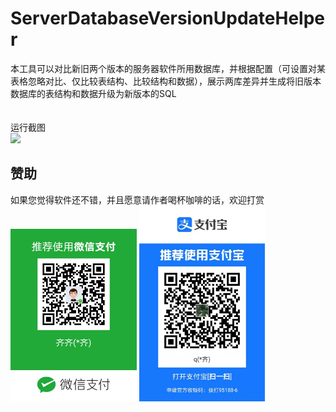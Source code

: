 # ServerDatabaseVersionUpdateHelper
本工具可以对比新旧两个版本的服务器软件所用数据库，并根据配置（可设置对某表格忽略对比、仅比较表结构、比较结构和数据），展示两库差异并生成将旧版本数据库的表结构和数据升级为新版本的SQL<br/><br/><br/>
运行截图<br/>
![](https://github.com/zhangqi-ulua/ServerDatabaseVersionUpdateHelper/blob/master/%E8%BD%AF%E4%BB%B6%E8%BF%90%E8%A1%8C%E6%88%AA%E5%9B%BE.png)<br/>

## 赞助
如果您觉得软件还不错，并且愿意请作者喝杯咖啡的话，欢迎打赏<br/>
<img src="https://github.com/zhangqi-ulua/FiddlerHeadConvertor/blob/main/%E4%BD%BF%E7%94%A8%E8%AF%B4%E6%98%8E/wechat.jpg" width="40%">
<img src="https://github.com/zhangqi-ulua/FiddlerHeadConvertor/blob/main/%E4%BD%BF%E7%94%A8%E8%AF%B4%E6%98%8E/alipay.jpg" width="40%">
